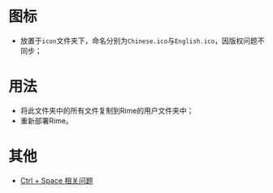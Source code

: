 # 图标

- 放置于`icon`文件夹下，命名分别为`Chinese.ico`与`English.ico`，因版权问题不同步；

# 用法

- 将此文件夹中的所有文件复制到Rime的用户文件夹中；
- 重新部署Rime。

# 其他

- [Ctrl + Space 相关问题](https://github.com/rime/home/discussions/1678)